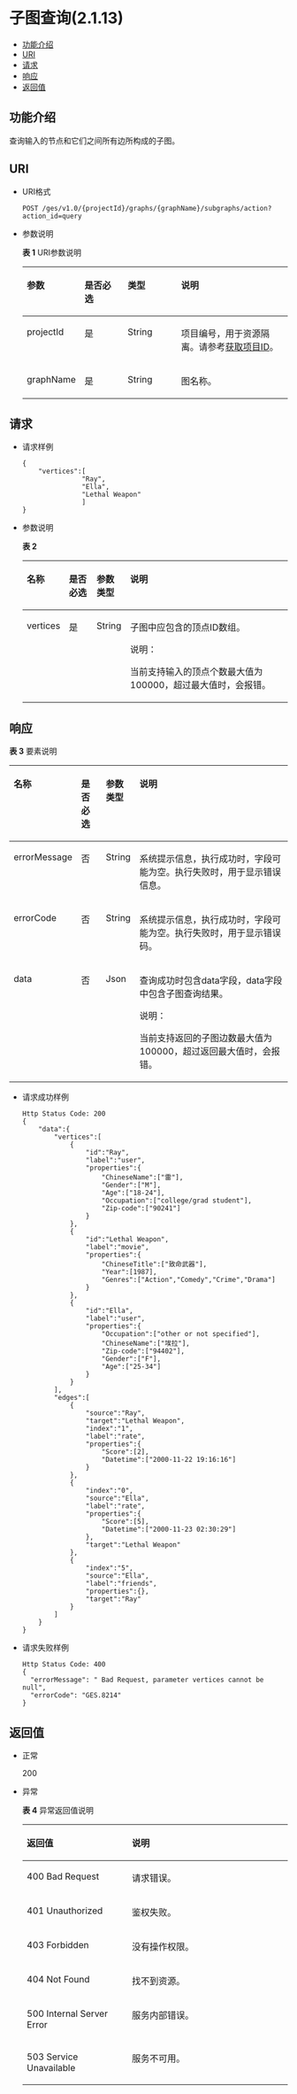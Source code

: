 # 子图查询\(2.1.13\)<a name="ges_03_0159"></a>

-   [功能介绍](#section35411486)
-   [URI](#section50267925)
-   [请求](#section49758142)
-   [响应](#section45170100)
-   [返回值](#section3877719)

## 功能介绍<a name="section35411486"></a>

查询输入的节点和它们之间所有边所构成的子图。

## URI<a name="section50267925"></a>

-   URI格式

    ```
    POST /ges/v1.0/{projectId}/graphs/{graphName}/subgraphs/action?action_id=query
    ```


-   参数说明

    **表 1**  URI参数说明

    <a name="table4380792217011"></a>
    <table><thead align="left"><tr id="row372067417011"><th class="cellrowborder" valign="top" width="17.29%" id="mcps1.2.5.1.1"><p id="p1308067117028"><a name="p1308067117028"></a><a name="p1308067117028"></a>参数</p>
    </th>
    <th class="cellrowborder" valign="top" width="17.11%" id="mcps1.2.5.1.2"><p id="p5290139117028"><a name="p5290139117028"></a><a name="p5290139117028"></a>是否必选</p>
    </th>
    <th class="cellrowborder" valign="top" width="20.86%" id="mcps1.2.5.1.3"><p id="p5715425117028"><a name="p5715425117028"></a><a name="p5715425117028"></a>类型</p>
    </th>
    <th class="cellrowborder" valign="top" width="44.74%" id="mcps1.2.5.1.4"><p id="p6609164417028"><a name="p6609164417028"></a><a name="p6609164417028"></a>说明</p>
    </th>
    </tr>
    </thead>
    <tbody><tr id="row2865412217011"><td class="cellrowborder" valign="top" width="17.29%" headers="mcps1.2.5.1.1 "><p id="p3691234817028"><a name="p3691234817028"></a><a name="p3691234817028"></a>projectId</p>
    </td>
    <td class="cellrowborder" valign="top" width="17.11%" headers="mcps1.2.5.1.2 "><p id="p3711023517028"><a name="p3711023517028"></a><a name="p3711023517028"></a>是</p>
    </td>
    <td class="cellrowborder" valign="top" width="20.86%" headers="mcps1.2.5.1.3 "><p id="p5313905417028"><a name="p5313905417028"></a><a name="p5313905417028"></a>String</p>
    </td>
    <td class="cellrowborder" valign="top" width="44.74%" headers="mcps1.2.5.1.4 "><p id="p929612617028"><a name="p929612617028"></a><a name="p929612617028"></a>项目编号，用于资源隔离。请参考<a href="获取项目ID.md">获取项目ID</a>。</p>
    </td>
    </tr>
    <tr id="row1413620017011"><td class="cellrowborder" valign="top" width="17.29%" headers="mcps1.2.5.1.1 "><p id="p5662102911361"><a name="p5662102911361"></a><a name="p5662102911361"></a>graphName</p>
    </td>
    <td class="cellrowborder" valign="top" width="17.11%" headers="mcps1.2.5.1.2 "><p id="p1966213293363"><a name="p1966213293363"></a><a name="p1966213293363"></a>是</p>
    </td>
    <td class="cellrowborder" valign="top" width="20.86%" headers="mcps1.2.5.1.3 "><p id="p13662829163611"><a name="p13662829163611"></a><a name="p13662829163611"></a>String</p>
    </td>
    <td class="cellrowborder" valign="top" width="44.74%" headers="mcps1.2.5.1.4 "><p id="p1166272913616"><a name="p1166272913616"></a><a name="p1166272913616"></a>图名称。</p>
    </td>
    </tr>
    </tbody>
    </table>


## 请求<a name="section49758142"></a>

-   请求样例

    ```
    {
        "vertices":[
                   "Ray",
                   "Ella",
                   "Lethal Weapon"        
                   ]
    }
    ```

-   参数说明

    **表 2** 

    <a name="table1044415573816"></a>
    <table><thead align="left"><tr id="row24443551385"><th class="cellrowborder" valign="top" width="10.908909109089091%" id="mcps1.2.5.1.1"><p id="p1374131793914"><a name="p1374131793914"></a><a name="p1374131793914"></a>名称</p>
    </th>
    <th class="cellrowborder" valign="top" width="10.908909109089091%" id="mcps1.2.5.1.2"><p id="p87411117143917"><a name="p87411117143917"></a><a name="p87411117143917"></a>是否必选</p>
    </th>
    <th class="cellrowborder" valign="top" width="11.38886111388861%" id="mcps1.2.5.1.3"><p id="p7741151715395"><a name="p7741151715395"></a><a name="p7741151715395"></a>参数类型</p>
    </th>
    <th class="cellrowborder" valign="top" width="66.79332066793322%" id="mcps1.2.5.1.4"><p id="p18741111714392"><a name="p18741111714392"></a><a name="p18741111714392"></a>说明</p>
    </th>
    </tr>
    </thead>
    <tbody><tr id="row1344435503818"><td class="cellrowborder" valign="top" width="10.908909109089091%" headers="mcps1.2.5.1.1 "><p id="p1843013319394"><a name="p1843013319394"></a><a name="p1843013319394"></a>vertices</p>
    </td>
    <td class="cellrowborder" valign="top" width="10.908909109089091%" headers="mcps1.2.5.1.2 "><p id="p24301831163912"><a name="p24301831163912"></a><a name="p24301831163912"></a>是</p>
    </td>
    <td class="cellrowborder" valign="top" width="11.38886111388861%" headers="mcps1.2.5.1.3 "><p id="p34304317391"><a name="p34304317391"></a><a name="p34304317391"></a>String</p>
    </td>
    <td class="cellrowborder" valign="top" width="66.79332066793322%" headers="mcps1.2.5.1.4 "><p id="p1743013183919"><a name="p1743013183919"></a><a name="p1743013183919"></a>子图中应包含的顶点ID数组。</p>
    <div class="note" id="note175510884014"><a name="note175510884014"></a><a name="note175510884014"></a><span class="notetitle"> 说明： </span><div class="notebody"><p id="p476518814404"><a name="p476518814404"></a><a name="p476518814404"></a>当前支持输入的顶点个数最大值为100000，超过最大值时，会报错。</p>
    </div></div>
    </td>
    </tr>
    </tbody>
    </table>


## 响应<a name="section45170100"></a>

**表 3**  要素说明

<a name="table5806572"></a>
<table><thead align="left"><tr id="row53691530"><th class="cellrowborder" valign="top" width="15.129999999999999%" id="mcps1.2.5.1.1"><p id="p54046712"><a name="p54046712"></a><a name="p54046712"></a>名称</p>
</th>
<th class="cellrowborder" valign="top" width="9.55%" id="mcps1.2.5.1.2"><p id="p15707562"><a name="p15707562"></a><a name="p15707562"></a>是否必选</p>
</th>
<th class="cellrowborder" valign="top" width="11.16%" id="mcps1.2.5.1.3"><p id="p64353033"><a name="p64353033"></a><a name="p64353033"></a>参数类型</p>
</th>
<th class="cellrowborder" valign="top" width="64.16%" id="mcps1.2.5.1.4"><p id="p45213180"><a name="p45213180"></a><a name="p45213180"></a>说明</p>
</th>
</tr>
</thead>
<tbody><tr id="row4265441"><td class="cellrowborder" valign="top" width="15.129999999999999%" headers="mcps1.2.5.1.1 "><p id="p9956430"><a name="p9956430"></a><a name="p9956430"></a>errorMessage</p>
</td>
<td class="cellrowborder" valign="top" width="9.55%" headers="mcps1.2.5.1.2 "><p id="p1164483"><a name="p1164483"></a><a name="p1164483"></a>否</p>
</td>
<td class="cellrowborder" valign="top" width="11.16%" headers="mcps1.2.5.1.3 "><p id="p27214313"><a name="p27214313"></a><a name="p27214313"></a>String</p>
</td>
<td class="cellrowborder" valign="top" width="64.16%" headers="mcps1.2.5.1.4 "><p id="p56875751"><a name="p56875751"></a><a name="p56875751"></a>系统提示信息，执行成功时，字段可能为空。执行失败时，用于显示错误信息。</p>
</td>
</tr>
<tr id="row42119719"><td class="cellrowborder" valign="top" width="15.129999999999999%" headers="mcps1.2.5.1.1 "><p id="p56254110"><a name="p56254110"></a><a name="p56254110"></a>errorCode</p>
</td>
<td class="cellrowborder" valign="top" width="9.55%" headers="mcps1.2.5.1.2 "><p id="p60289024"><a name="p60289024"></a><a name="p60289024"></a>否</p>
</td>
<td class="cellrowborder" valign="top" width="11.16%" headers="mcps1.2.5.1.3 "><p id="p51572791"><a name="p51572791"></a><a name="p51572791"></a>String</p>
</td>
<td class="cellrowborder" valign="top" width="64.16%" headers="mcps1.2.5.1.4 "><p id="p16646571"><a name="p16646571"></a><a name="p16646571"></a>系统提示信息，执行成功时，字段可能为空。执行失败时，用于显示错误码。</p>
</td>
</tr>
<tr id="row15601415"><td class="cellrowborder" valign="top" width="15.129999999999999%" headers="mcps1.2.5.1.1 "><p id="p7214171319425"><a name="p7214171319425"></a><a name="p7214171319425"></a>data</p>
</td>
<td class="cellrowborder" valign="top" width="9.55%" headers="mcps1.2.5.1.2 "><p id="p192141413184213"><a name="p192141413184213"></a><a name="p192141413184213"></a>否</p>
</td>
<td class="cellrowborder" valign="top" width="11.16%" headers="mcps1.2.5.1.3 "><p id="p021471314426"><a name="p021471314426"></a><a name="p021471314426"></a>Json</p>
</td>
<td class="cellrowborder" valign="top" width="64.16%" headers="mcps1.2.5.1.4 "><p id="p1621517131424"><a name="p1621517131424"></a><a name="p1621517131424"></a>查询成功时包含data字段，data字段中包含子图查询结果。</p>
<div class="note" id="note13391839184215"><a name="note13391839184215"></a><a name="note13391839184215"></a><span class="notetitle"> 说明： </span><div class="notebody"><p id="p18391203934210"><a name="p18391203934210"></a><a name="p18391203934210"></a>当前支持返回的子图边数最大值为100000，超过返回最大值时，会报错。</p>
</div></div>
</td>
</tr>
</tbody>
</table>

-   请求成功样例

    ```
    Http Status Code: 200
    {
        "data":{
            "vertices":[
                {
                    "id":"Ray",
                    "label":"user",
                    "properties":{
                        "ChineseName":["雷"],
                        "Gender":["M"],
                        "Age":["18-24"],
                        "Occupation":["college/grad student"],
                        "Zip-code":["90241"]
                    }
                },
                {
                    "id":"Lethal Weapon",
                    "label":"movie",
                    "properties":{
                        "ChineseTitle":["致命武器"],
                        "Year":[1987],
                        "Genres":["Action","Comedy","Crime","Drama"]
                    }
                },
                {
                    "id":"Ella",
                    "label":"user",
                    "properties":{
                        "Occupation":["other or not specified"],
                        "ChineseName":["埃拉"],
                        "Zip-code":["94402"],
                        "Gender":["F"],
                        "Age":["25-34"]
                    }
                }
            ],
            "edges":[
                {
                    "source":"Ray",
                    "target":"Lethal Weapon",
                    "index":"1",
                    "label":"rate",
                    "properties":{
                        "Score":[2],
                        "Datetime":["2000-11-22 19:16:16"]
                    }
                },
                {
                    "index":"0",
                    "source":"Ella",
                    "label":"rate",
                    "properties":{
                        "Score":[5],
                        "Datetime":["2000-11-23 02:30:29"]
                    },
                    "target":"Lethal Weapon"
                },
                {
                    "index":"5",
                    "source":"Ella",
                    "label":"friends",
                    "properties":{},
                    "target":"Ray"
                }
            ]
        }
    }
    ```

-   请求失败样例

    ```
    Http Status Code: 400
    {
      "errorMessage": " Bad Request, parameter vertices cannot be null",
      "errorCode": "GES.8214"
    }
    ```


## 返回值<a name="section3877719"></a>

-   正常

    200

-   异常

    **表 4**  异常返回值说明

    <a name="table21182911172628"></a>
    <table><thead align="left"><tr id="row22686601172628"><th class="cellrowborder" valign="top" width="39.62%" id="mcps1.2.3.1.1"><p id="p29113043172638"><a name="p29113043172638"></a><a name="p29113043172638"></a>返回值</p>
    </th>
    <th class="cellrowborder" valign="top" width="60.38%" id="mcps1.2.3.1.2"><p id="p9346244172638"><a name="p9346244172638"></a><a name="p9346244172638"></a>说明</p>
    </th>
    </tr>
    </thead>
    <tbody><tr id="row13233353172628"><td class="cellrowborder" valign="top" width="39.62%" headers="mcps1.2.3.1.1 "><p id="p50316832172638"><a name="p50316832172638"></a><a name="p50316832172638"></a>400 Bad Request</p>
    </td>
    <td class="cellrowborder" valign="top" width="60.38%" headers="mcps1.2.3.1.2 "><p id="p49131611172638"><a name="p49131611172638"></a><a name="p49131611172638"></a>请求错误。</p>
    </td>
    </tr>
    <tr id="row657300172628"><td class="cellrowborder" valign="top" width="39.62%" headers="mcps1.2.3.1.1 "><p id="p47920375172638"><a name="p47920375172638"></a><a name="p47920375172638"></a>401 Unauthorized</p>
    </td>
    <td class="cellrowborder" valign="top" width="60.38%" headers="mcps1.2.3.1.2 "><p id="p56345162172638"><a name="p56345162172638"></a><a name="p56345162172638"></a>鉴权失败。</p>
    </td>
    </tr>
    <tr id="row23989959172628"><td class="cellrowborder" valign="top" width="39.62%" headers="mcps1.2.3.1.1 "><p id="p4998764172638"><a name="p4998764172638"></a><a name="p4998764172638"></a>403 Forbidden</p>
    </td>
    <td class="cellrowborder" valign="top" width="60.38%" headers="mcps1.2.3.1.2 "><p id="p2246721172638"><a name="p2246721172638"></a><a name="p2246721172638"></a>没有操作权限。</p>
    </td>
    </tr>
    <tr id="row49197943172628"><td class="cellrowborder" valign="top" width="39.62%" headers="mcps1.2.3.1.1 "><p id="p27247364172638"><a name="p27247364172638"></a><a name="p27247364172638"></a>404 Not Found</p>
    </td>
    <td class="cellrowborder" valign="top" width="60.38%" headers="mcps1.2.3.1.2 "><p id="p59552853172638"><a name="p59552853172638"></a><a name="p59552853172638"></a>找不到资源。</p>
    </td>
    </tr>
    <tr id="row13744769172628"><td class="cellrowborder" valign="top" width="39.62%" headers="mcps1.2.3.1.1 "><p id="p61704332172638"><a name="p61704332172638"></a><a name="p61704332172638"></a>500 Internal Server Error</p>
    </td>
    <td class="cellrowborder" valign="top" width="60.38%" headers="mcps1.2.3.1.2 "><p id="p31994980172638"><a name="p31994980172638"></a><a name="p31994980172638"></a>服务内部错误。</p>
    </td>
    </tr>
    <tr id="row305099172628"><td class="cellrowborder" valign="top" width="39.62%" headers="mcps1.2.3.1.1 "><p id="p37564761172638"><a name="p37564761172638"></a><a name="p37564761172638"></a>503 Service Unavailable</p>
    </td>
    <td class="cellrowborder" valign="top" width="60.38%" headers="mcps1.2.3.1.2 "><p id="p22846801172638"><a name="p22846801172638"></a><a name="p22846801172638"></a>服务不可用。</p>
    </td>
    </tr>
    </tbody>
    </table>


